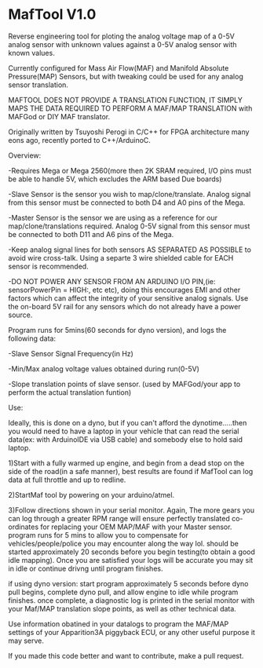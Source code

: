 # MafTool V1.0
Reverse engineering tool for ploting the analog voltage map of a 0-5V analog sensor with unknown values against a 0-5V analog sensor with known values.

Currently configured for Mass Air Flow(MAF) and Manifold Absolute Pressure(MAP) Sensors, but with tweaking could be used for any analog sensor translation.

MAFTOOL DOES NOT PROVIDE A TRANSLATION FUNCTION, IT SIMPLY MAPS THE DATA REQUIRED TO PERFORM A MAF/MAP TRANSLATION with MAFGod or DIY MAF translator.

Originally written by Tsuyoshi Perogi in C/C++ for FPGA architecture many eons ago, recently ported to C++/ArduinoC. 

Overview:

-Requires Mega or Mega 2560(more then 2K SRAM required, I/O pins must be able to handle 5V, which excludes the ARM based Due boards)

-Slave Sensor is the sensor you wish to map/clone/translate. Analog signal from this sensor must be connected to both D4 and A0 pins of the Mega.

-Master Sensor is the sensor we are using as a reference for our map/clone/translations required. Analog 0-5V signal from this sensor must be connected to both D11 and A6 pins of the Mega. 

-Keep analog signal lines for both sensors AS SEPARATED AS POSSIBLE to avoid wire cross-talk. Using a separte 3 wire shielded cable for EACH sensor is recommended. 

-DO NOT POWER ANY SENSOR FROM AN ARDUINO I/O PIN,(ie: sensorPowerPin = HIGH:, etc etc), doing this encourages EMI and other factors which can affect the integrity of your sensitive analog signals. Use the on-board 5V rail for any sensors which do not already have a power source.  


Program runs for 5mins(60 seconds for dyno version), and logs the following data:

  -Slave Sensor Signal Frequency(in Hz)
  
  -Min/Max analog voltage values obtained during run(0-5V)
  
  -Slope translation points of slave sensor. (used by MAFGod/your app to perform the actual translation funtion)

Use:

Ideally, this is done on a dyno, but if you can't afford the dynotime.....then you would need to have a laptop in your vehicle that can read the serial data(ex: with ArduinoIDE via USB cable) and somebody else to hold said laptop.

1)Start with a fully warmed up engine, and begin from a dead stop on the side of the road(in a safe manner), best results are found if MafTool can log data at full throttle and up to redline. 

2)StartMaf tool by powering on your arduino/atmel.

3)Follow directions shown in your serial monitor. Again, The more gears you can log through a greater RPM range will ensure perfectly translated co-ordinates for replacing your OEM MAP/MAF with your Master sensor. program runs for 5 mins to allow you to compensate for vehicles/people/police you may encounter along the way lol. should be started approximately 20 seconds before you begin testing(to obtain a good idle mapping). Once you are satisfied your logs will be accurate you may sit in idle or continue drivng until program finishes. 

if using dyno version: start program approximately 5 seconds before dyno pull begins, complete dyno pull, and allow engine to idle while program finishes. once complete, a diagnostic log is printed in the serial monitor with your Maf/MAP translation slope points, as well as other technical data. 

Use information obatined in your datalogs to program the MAF/MAP settings of your Apparition3A piggyback ECU, or any other useful purpose it may serve.

If you made this code better and want to contribute, make a pull request.
